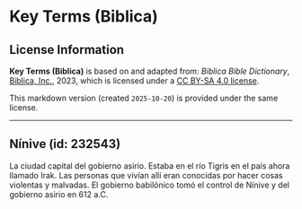 # Key Terms (Biblica)

## License Information

**Key Terms (Biblica)** is based on and adapted from: _Biblica Bible Dictionary_, [Biblica, Inc.](https://www.biblica.com/), 2023, which is licensed under a [CC BY-SA 4.0 license](https://creativecommons.org/licenses/by-sa/4.0/legalcode.en).

This markdown version (created `2025-10-20`) is provided under the same license.



--------------------------------

## Nínive (id: 232543)

La ciudad capital del gobierno asirio. Estaba en el río Tigris en el país ahora llamado Irak. Las personas que vivían allí eran conocidas por hacer cosas violentas y malvadas. El gobierno babilónico tomó el control de Nínive y del gobierno asirio en 612 a.C.


